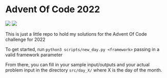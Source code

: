 # Advent Of Code 2022
<img src="https://img.shields.io/github/workflow/status/issy/Advent-Of-Code-2022/build?&style=for-the-badge">
<img src="https://img.shields.io/github/workflow/status/issy/Advent-Of-Code-2022/tests?label=tests&style=for-the-badge">

This is just a little repo to hold my solutions for the Advent Of Code challenge for 2022

To get started, run `python3 scripts/new_day.py <framework>` passing in a valid framework parameter

From there, you can fill in your sample input/outputs and your actual problem input in the directory `src/day_X/` where X is the day of the month.
